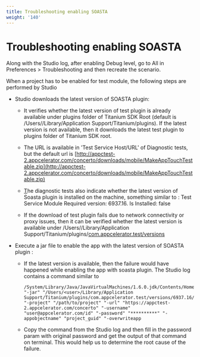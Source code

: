 ```yaml
---
title: Troubleshooting enabling SOASTA
weight: '140'
---
```


# Troubleshooting enabling SOASTA

Along with the Studio log, after enabling Debug level, go to All in Preferences > Troubleshooting and then recreate the scenario.

When a project has to be enabled for test module, the following steps are performed by Studio

* Studio downloads the latest version of SOASTA plugin:

    * It verifies whether the latest version of test plugin is already available under plugins folder of Titanium SDK Root (default is /Users/<user>/Library/Application Support/Titanium/plugins). If the latest version is not available, then it downloads the latest test plugin to plugins folder of Titanium SDK root.

    * The URL is available in 'Test Service Host/URL' of Diagnostic tests, but the default url is [http://appctest-2.appcelerator.com/concerto/downloads/mobile/MakeAppTouchTestable.zip](http://appctest-2.appcelerator.com/concerto/downloads/mobile/MakeAppTouchTestable.zip)

    * [T](http://appctest-2.appcelerator.com/concerto/downloads/mobile/MakeAppTouchTestable.zip)he diagnostic tests also indicate whether the latest version of Soasta plugin is installed on the machine, something similar to : Test Service Module Required version: 6937.16. Is Installed: false

    * If the download of test plugin fails due to network connectivity or proxy issues, then it can be verified whether the latest version is available under /Users/<user>/Library/Application Support/Titanium/plugins/[com.appcelerator.test/versions](http://com.appcelerator.test/versions)

* Execute a jar file to enable the app with the latest version of SOASTA plugin :

    * If the latest version is available, then the failure would have happened while enabling the app with soasta plugin. The Studio log contains a command similar to

        ```
        /System/Library/Java/JavaVirtualMachines/1.6.0.jdk/Contents/Home/bin/java" "-jar" "/Users/<user>/Library/Application Support/Titanium/plugins/com.appcelerator.test/versions/6937.16/MakeAppTouchTestable/MakeAppTouchTestable.jar" "-project" "/path/to/project" "-url" "https://appctest-2.appcelerator.com/concerto" "-username" "user@appcelerator.com/id" "-password" "**********" "-appobjectname" "project_guid" "-overwriteapp
        ```

    * Copy the command from the Studio log and then fill in the password param with original password and get the output of that command on terminal. This would help us to determine the root cause of the failure.
